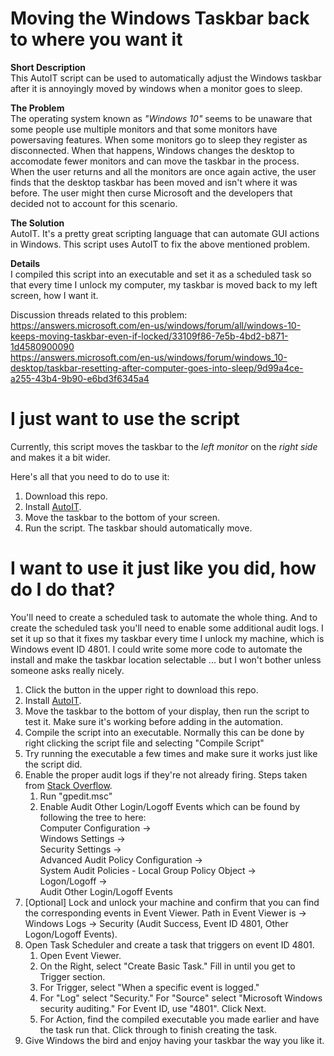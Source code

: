 # Moving the Windows Taskbar back to where you want it

**Short Description**\
This AutoIT script can be used to automatically adjust the Windows taskbar after it is annoyingly moved by windows when a monitor goes to sleep.

**The Problem**\
The operating system known as *"Windows 10"* seems to be unaware that some people use multiple monitors and that some monitors have powersaving features.  When some monitors go to sleep they register as disconnected.  When that happens, Windows changes the desktop to accomodate fewer monitors and can move the taskbar in the process.  When the user returns and all the monitors are once again active, the user finds that the desktop taskbar has been moved and isn't where it was before.  The user might then curse Microsoft and the developers that decided not to account for this scenario.

**The Solution**\
AutoIT.  It's a pretty great scripting language that can automate GUI actions in Windows.  This script uses AutoIT to fix the above mentioned problem.

**Details**\
I compiled this script into an executable and set it as a scheduled task so that every time I unlock my computer, my taskbar is moved back to my left screen, how I want it.  

Discussion threads related to this problem:\
https://answers.microsoft.com/en-us/windows/forum/all/windows-10-keeps-moving-taskbar-even-if-locked/33109f86-7e5b-4bd2-b871-1d4580900090 \
https://answers.microsoft.com/en-us/windows/forum/windows_10-desktop/taskbar-resetting-after-computer-goes-into-sleep/9d99a4ce-a255-43b4-9b90-e6bd3f6345a4

# I just want to use the script

Currently, this script moves the taskbar to the *left monitor* on the *right side* and makes it a bit wider.

Here's all that you need to do to use it:
1. Download this repo.
1. Install [AutoIT](https://www.autoitscript.com/site/autoit/downloads/).
1. Move the taskbar to the bottom of your screen.
1. Run the script.  The taskbar should automatically move.

# I want to use it just like you did, how do I do that?

You'll need to create a scheduled task to automate the whole thing.  And to create the scheduled task you'll need to enable some additional audit logs.  I set it up so that it fixes my taskbar every time I unlock my machine, which is Windows event ID 4801.  I could write some more code to automate the install and make the taskbar location selectable ... but I won't bother unless someone asks really nicely.

1. Click the button in the upper right to download this repo.
1. Install [AutoIT](https://www.autoitscript.com/site/autoit/downloads/).
1. Move the taskbar to the bottom of your display, then run the script to test it.  Make sure it's working before adding in the automation.
1. Compile the script into an executable.  Normally this can be done by right clicking the script file and selecting "Compile Script"
1. Try running the executable a few times and make sure it works just like the script did.
1. Enable the proper audit logs if they're not already firing.  Steps taken from [Stack Overflow](https://stackoverflow.com/a/15904838).
   1. Run "gpedit.msc"
   1. Enable Audit Other Login/Logoff Events which can be found by following the tree to here:\
      Computer Configuration ->\
      Windows Settings ->\
      Security Settings ->\
      Advanced Audit Policy Configuration ->\
      System Audit Policies - Local Group Policy Object ->\
      Logon/Logoff ->\
      Audit Other Login/Logoff Events
1. \[Optional] Lock and unlock your machine and confirm that you can find the corresponding events in Event Viewer.  Path in Event Viewer is -> Windows Logs -> Security (Audit Success, Event ID 4801, Other Logon/Logoff Events).
1. Open Task Scheduler and create a task that triggers on event ID 4801.
   1. Open Event Viewer.
   1. On the Right, select "Create Basic Task."  Fill in until you get to Trigger section.
   1. For Trigger, select "When a specific event is logged."
   1. For "Log" select "Security."  For "Source" select "Microsoft Windows security auditing."  For Event ID, use "4801".  Click Next.
   1. For Action, find the compiled executable you made earlier and have the task run that.  Click through to finish creating the task.
1. Give Windows the bird and enjoy having your taskbar the way you like it.

